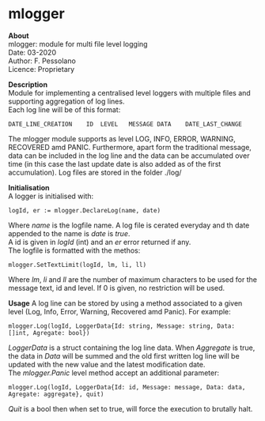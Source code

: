 # mlogger

**About**  
mlogger: module for multi file level logging  
Date: 03-2020  
Author: F. Pessolano  
Licence: Proprietary  

**Description**  
Module for implementing a centralised level loggers with multiple files and supporting aggregation of log lines.  
Each log line will be of this format:  

    DATE_LINE_CREATION    ID  LEVEL   MESSAGE DATA    DATE_LAST_CHANGE

The mlogger module supports as level LOG, INFO, ERROR, WARNING, RECOVERED amd PANIC. Furthermore, apart form the traditional message, data can be included in the log line
and the data can be accumulated over time (in this case the last update date is also added as of the first accumulation). 
Log files are stored in the folder ./log/   

**Initialisation**  
A logger is initialised with:

    logId, er := mlogger.DeclareLog(name, date) 

Where _name_ is the logfile name. A log file is cerated everyday and th date appended to the name is _date_ is _true_.  
A id is given in _logId_ (int) and an _er_ error returned if any.  
The logfile is formatted with the methos:  

    mlogger.SetTextLimit(logId, lm, li, ll)
    
Where _lm_, _li_ and _ll_ are the number of maximum characters to be used for the message text, id and level. If 0 is given, no restriction will be used.

**Usage**
A log line can be stored by using a method associated to a given level (Log, Info, Error, Warning, Recovered amd Panic). For example:  

    mlogger.Log(logId, LoggerData{Id: string, Message: string, Data: []int, Agregate: bool})  
    
_LoggerData_ is a struct containing the log line data.
When _Aggregate_ is true, the data in _Data_ will be summed and the old first written log line will be updated with the new value and the latest modification date.  
The _mlogger.Panic_ level method accept an additional parameter:

    mlogger.Log(logId, LoggerData{Id: id, Message: message, Data: data, Agregate: aggregate}, quit)  

_Quit_ is a bool then when set to true, will force the execution to brutally halt.


